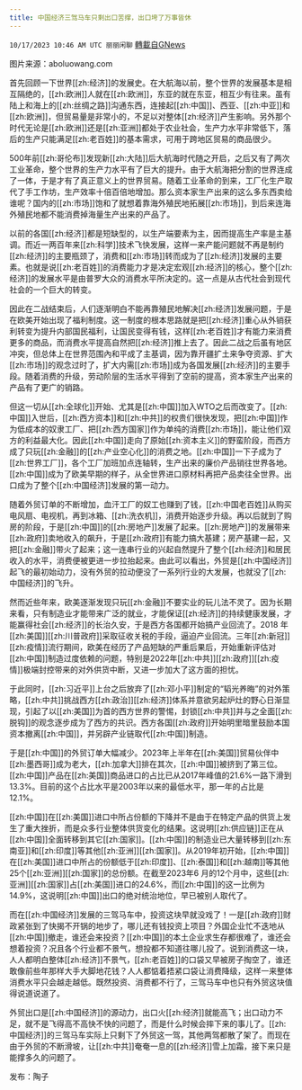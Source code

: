 ```yaml
---
title: 中国经济三驾马车只剩出口苦撑，出口垮了万事皆休
---
```

`10/17/2023 10:46 AM UTC 丽丽闲聊` [轉載自GNews](https://gnews.org/articles/1844605)

图片来源：aboluowang.com

首先回顾一下世界[[zh:经济]]的发展史。在大航海以前，整个世界的发展基本是相互隔绝的，[[zh:欧洲]]人就在[[zh:欧洲]]，东亚的就在东亚，相互少有往来。虽有陆上和海上的[[zh:丝绸之路]]沟通东西，连接起[[zh:中国]]、西亚、[[zh:中亚]]和[[zh:欧洲]]，但贸易量是非常小的，不足以对整体[[zh:经济]]产生影响。另外那个时代无论是[[zh:欧洲]]还是[[zh:亚洲]]都处于农业社会，生产力水平非常低下，落后的生产只能满足[[zh:老百姓]]的基本需求，可用于跨地区贸易的商品很少。

500年前[[zh:哥伦布]]发现新[[zh:大陆]]后大航海时代随之开启，之后又有了两次工业革命，整个世界的生产力水平有了巨大的提升。由于大航海把分割的世界连成了一体，于是才有了真正意义上的世界贸易。随着工业革命的到来，工厂化生产取代了手工作坊，生产效率十倍百倍地增加。那么资本家生产出来的这么多东西卖给谁呢？国内的[[zh:市场]]饱和了就想着靠海外殖民地拓展[[zh:市场]]，到后来连海外殖民地都不能消费掉海量生产出来的产品了。

以前的各国[[zh:经济]]都是短缺型的，以生产端要素为主，因而提高生产率是主基调。而近一两百年来[[zh:科学]]技术飞快发展，这样一来产能问题就不再是制约[[zh:经济]]的主要瓶颈了，消费和[[zh:市场]]转而成为了[[zh:经济]]发展的主要素。也就是说[[zh:老百姓]]的消费能力才是决定宏观[[zh:经济]]的核心，整个[[zh:经济]]的发展水平是由普罗大众的消费水平所决定的。这一点是从古代社会到现代社会的一个巨大的转变。

因此在二战结束后，人们逐渐明白不能再靠殖民地解决[[zh:经济]]发展问题，于是在欧美开始出现了福利制度。这一制度的根本思路就是把[[zh:经济]]重心从外销获利转变为提升内部国民福利，让国民变得有钱，这样[[zh:老百姓]]才有能力来消费更多的商品，而消费水平提高自然把[[zh:经济]]推上去了。因此二战之后虽有地区冲突，但总体上在世界范围內和平成了主基调，因为靠开疆扩土来争夺资源、扩大[[zh:市场]]的观念过时了，扩大内需[[zh:市场]]成为各国发展[[zh:经济]]的主要手段。随着消费的升级，劳动阶层的生活水平得到了空前的提高，资本家生产出来的产品有了更广的销路。 

但这一切从[[zh:全球化]]开始、尤其是[[zh:中国]]加入WTO之后而改变了。[[zh:中国]]入世后，[[zh:西方资本]]和[[zh:中共]]的权贵们很快发现，把[[zh:中国]]作为低成本的奴隶工厂、把[[zh:西方国家]]作为单纯的消费[[zh:市场]]，能让他们双方的利益最大化。因此[[zh:中国]]走向了原始[[zh:资本主义]]的野蛮阶段，而西方成了只玩[[zh:金融]]的[[zh:产业空心化]]的消费之地。[[zh:中国]]一下子成为了[[zh:世界工厂]]，各个工厂加班加点连轴转，生产出来的廉价产品销往世界各地。[[zh:中国]]成为了欧美早期的样子，从全世界进口原材料再把产品卖往全世界。出口成为了整个[[zh:中国经济]]发展的第一动力。

随着外贸订单的不断增加，血汗工厂的奴工也赚到了钱，[[zh:中国老百姓]]从购买电风扇、电视机，再到冰箱、[[zh:洗衣机]]，消费开始逐步升级。再以后就到了购房的阶段，于是[[zh:中国]]的[[zh:房地产]]发展了起来。[[zh:房地产]]的发展带来[[zh:政府]]卖地收入的飙升，于是[[zh:政府]]有能力搞大基建；房产基建一起，又把[[zh:金融]]带火了起来；这一连串行业的兴起自然提升了整个[[zh:经济]]和居民收入的水平，消费便被更进一步拉抬起来。由此可以看出，外贸是[[zh:中国经济]]起飞的最初始动力，没有外贸的拉动便没了一系列行业的大发展，也就没了[[zh:中国经济]]的飞升。

然而近些年来，欧美逐渐发现只玩[[zh:金融]]不要实业的玩儿法不灵了。因为长期来看，只有制造业才能带来广泛的就业，才能保证[[zh:经济]]的持续健康发展，才能赢得社会[[zh:经济]]的长治久安，于是西方各国都开始搞产业回流了。2018 年[[zh:美国]][[zh:川普政府]]采取征收关税的手段，逼迫产业回流。三年[[zh:新冠]][[zh:疫情]]流行期间，欧美在经历了产品短缺的严重后果后，开始重新评估对[[zh:中国]]制造过度依赖的问题，特别是2022年[[zh:中共]][[zh:政府]][[zh:疫情]]极端封控带来的对外供货中断，又进一步加大了这方面的担忧。

于此同时，[[zh:习近平]]上台之后放弃了[[zh:邓小平]]制定的“韬光养晦”的对外策略，[[zh:中共]]挑战西方[[zh:政治]][[zh:经济]]体系并意欲另起炉灶的野心日渐显现，引起了以[[zh:美国]]为首的西方世界的警惕，封锁[[zh:中共]]并与之全面[[zh:脱钩]]的观念逐步成为了西方的共识。西方各国[[zh:政府]]开始明里暗里鼓励本国资本撤离[[zh:中国]]，并另辟产业链取代[[zh:中国]]制造。

于是[[zh:中国]]的外贸订单大幅减少。2023年上半年在[[zh:美国]]贸易伙伴中[[zh:墨西哥]]成为老大，[[zh:加拿大]]排在其次，[[zh:中国]]被挤到了第三位。[[zh:中国]]产品在[[zh:美国]]商品进口的占比已从2017年峰值的21.6%一路下滑到13.3%。目前的这个占比水平是2003年以来的最低水平，那一年的占比是 12.1%。

[[zh:中国]]在[[zh:美国]]进口中所占份额的下降并不是由于在特定产品的供货上发生了重大挫折，而是众多行业整体供货变化的结果。这说明[[zh:供应链]]正在从[[zh:中国]]全面转移到其它[[zh:国家]]。[[zh:中国]]的制造业已大量转移到[[zh:东南亚]]和[[zh:印度]]等其他[[zh:亚洲]][[zh:国家]]。从2019年初开始，[[zh:中国]]在[[zh:美国]]进口中所占的份额低于[[zh:印度]]、[[zh:泰国]]和[[zh:越南]]等其他25个[[zh:亚洲]][[zh:国家]]的总份额。在截至2023年6 月的12个月中，这些[[zh:亚洲]][[zh:国家]]占[[zh:美国]]进口的24.6%，而[[zh:中国]]的这一比例为14.9%，这说明[[zh:中国]]出口的绝对统治地位，早已被别人取代了。

而在[[zh:中国经济]]发展的三驾马车中，投资这块早就没戏了！一是[[zh:政府]]财政紧张到了快揭不开锅的地步了，哪儿还有钱投资上项目？外国企业忙不迭地从[[zh:中国]]撤走，谁还会来投资？[[zh:中国]]的本土企业求生存都很难了，谁还会想着投资？况且各个行业都不景气，想投都不知道往哪儿投了。说到消费这一块，人人都明白整体[[zh:经济]]不景气，[[zh:老百姓]]的口袋又早被房子掏空了，谁还敢像前些年那样大手大脚地花钱？人人都惦着捂紧口袋让消费降级，这样一来整体消费水平只会越走越低。既然投资、消费都不行了，三驾马车中也只有外贸这块值得说道说道了。

外贸出口是[[zh:中国经济]]的源动力，出口火[[zh:经济]]就能高飞；出口动力不足，就不是飞得高不高快不快的问题了，而是什么时候会摔下来的事儿了。[[zh:中国经济]]的三驾马车实际上只剩下了外贸这一驾，其他两驾都散了架了。而现在由于外贸的不断滑坡，让[[zh:中共]]奄奄一息的[[zh:经济]]雪上加霜，接下来只是能撑多久的问题了。

发布：陶子






